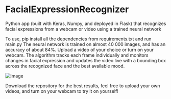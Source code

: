 # FacialExpressionRecognizer
 Python app (built with Keras, Numpy, and deployed in Flask) that recognizes facial expressions from a webcam or video using a trained neural network

To use, pip install all the dependencies from requirements.txt and run main.py
The neural network is trained on almost 40 000 images, and has an accuracy of about 84%. 
Upload a video of your choice or turn on your webcam. 
The algorithm tracks each frame individually and monitors changes in facial expression and updates the video live with a bounding box across the recognized face
and the best available mood. 

![image](https://user-images.githubusercontent.com/64387778/117416618-8b23f500-aee7-11eb-9114-a77c9d4d3503.png)

Download the repository for the best results, feel free to upload your own videos, and turn on your webcam to try it on yourself!

